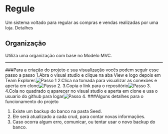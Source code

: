 # Regule
Um sistema voltado para regular as compras e vendas realizadas por uma loja. Detalhes

## Organização
Utiliza uma organização com base no Modelo MVC.

***

###Para a criação do projeto e sua visualização vocês podem seguir esse passo a passo
1.Abra o visual studio e clique na aba View e logo depois em Team Explorer.![Passo 1](http://ap.imagensbrasil.org/images/Passo1.png)
2.Clica na tomada para visualizar as conexões e aperta em clone![Passo 2](http://ap.imagensbrasil.org/images/Passo2.png).
3.Copia o link para o repositório![Passo 3](http://ap.imagensbrasil.org/images/Passo3.png).
4.Cola no quadrado q aparecer no visual studio e aperta em clone e usa o usuario do github para logar![Passo 4](http://ap.imagensbrasil.org/images/Passo1.png).
###Alguns detalhes para o funcionamento do projeto
1. Existe um backup do banco na pasta Seed.
2. Ele será atualizado a cada crud, para contar novas informações.
3. Caso ocorra algum erro, comunicar, ou tentar usar o novo backup do banco.
